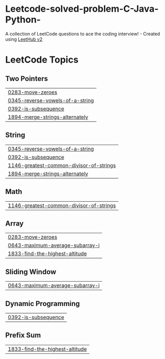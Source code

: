 # Leetcode-solved-problem-C-Java-Python-
A collection of LeetCode questions to ace the coding interview! - Created using [LeetHub v2](https://github.com/arunbhardwaj/LeetHub-2.0)

<!---LeetCode Topics Start-->
# LeetCode Topics
## Two Pointers
|  |
| ------- |
| [0283-move-zeroes](https://github.com/swarnendu11/Leetcode-solved-problem-C-Java-Python-/tree/master/0283-move-zeroes) |
| [0345-reverse-vowels-of-a-string](https://github.com/swarnendu11/Leetcode-solved-problem-C-Java-Python-/tree/master/0345-reverse-vowels-of-a-string) |
| [0392-is-subsequence](https://github.com/swarnendu11/Leetcode-solved-problem-C-Java-Python-/tree/master/0392-is-subsequence) |
| [1894-merge-strings-alternately](https://github.com/swarnendu11/Leetcode-solved-problem-C-Java-Python-/tree/master/1894-merge-strings-alternately) |
## String
|  |
| ------- |
| [0345-reverse-vowels-of-a-string](https://github.com/swarnendu11/Leetcode-solved-problem-C-Java-Python-/tree/master/0345-reverse-vowels-of-a-string) |
| [0392-is-subsequence](https://github.com/swarnendu11/Leetcode-solved-problem-C-Java-Python-/tree/master/0392-is-subsequence) |
| [1146-greatest-common-divisor-of-strings](https://github.com/swarnendu11/Leetcode-solved-problem-C-Java-Python-/tree/master/1146-greatest-common-divisor-of-strings) |
| [1894-merge-strings-alternately](https://github.com/swarnendu11/Leetcode-solved-problem-C-Java-Python-/tree/master/1894-merge-strings-alternately) |
## Math
|  |
| ------- |
| [1146-greatest-common-divisor-of-strings](https://github.com/swarnendu11/Leetcode-solved-problem-C-Java-Python-/tree/master/1146-greatest-common-divisor-of-strings) |
## Array
|  |
| ------- |
| [0283-move-zeroes](https://github.com/swarnendu11/Leetcode-solved-problem-C-Java-Python-/tree/master/0283-move-zeroes) |
| [0643-maximum-average-subarray-i](https://github.com/swarnendu11/Leetcode-solved-problem-C-Java-Python-/tree/master/0643-maximum-average-subarray-i) |
| [1833-find-the-highest-altitude](https://github.com/swarnendu11/Leetcode-solved-problem-C-Java-Python-/tree/master/1833-find-the-highest-altitude) |
## Sliding Window
|  |
| ------- |
| [0643-maximum-average-subarray-i](https://github.com/swarnendu11/Leetcode-solved-problem-C-Java-Python-/tree/master/0643-maximum-average-subarray-i) |
## Dynamic Programming
|  |
| ------- |
| [0392-is-subsequence](https://github.com/swarnendu11/Leetcode-solved-problem-C-Java-Python-/tree/master/0392-is-subsequence) |
## Prefix Sum
|  |
| ------- |
| [1833-find-the-highest-altitude](https://github.com/swarnendu11/Leetcode-solved-problem-C-Java-Python-/tree/master/1833-find-the-highest-altitude) |
<!---LeetCode Topics End-->